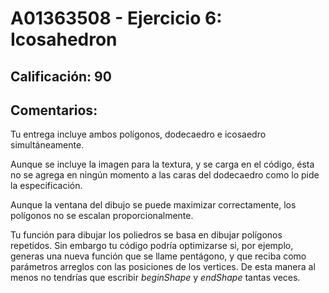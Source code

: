 # A01363508 - Ejercicio 6: Icosahedron

## **Calificación**: 90

## **Comentarios**:

Tu entrega incluye ambos polígonos, dodecaedro e icosaedro simultáneamente.

Aunque se incluye la imagen para la textura, y se carga en el código, ésta no se agrega en ningún momento a las caras del dodecaedro como lo pide la especificación.

Aunque la ventana del dibujo se puede maximizar correctamente, los polígonos no se escalan proporcionalmente.

Tu función para dibujar los poliedros se basa en dibujar polígonos repetidos. Sin embargo tu código podría optimizarse si, por ejemplo, generas una nueva función que se llame pentágono, y que reciba como parámetros arreglos con las posiciones de los vertices. De esta manera al menos no tendrías que escribir *beginShape* y *endShape* tantas veces.
